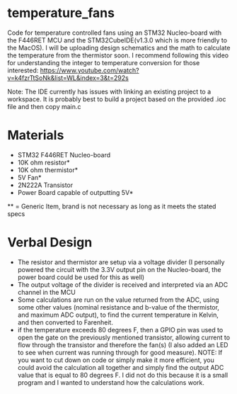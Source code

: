 # temperature_fans
Code for temperature controlled fans using an STM32 Nucleo-board with the F446RET MCU and the STM32CubeIDE(v1.3.0 which is more friendly to the MacOS). I will be uploading design schematics and the math to calculate the temperature from the thermistor soon. I recommend following this video for understanding the integer to temperature conversion for those interested: https://www.youtube.com/watch?v=k4fzrTtSoNk&list=WL&index=3&t=292s

Note: The IDE currently has issues with linking an existing project to a workspace. It is probably best to build a project based on the provided .ioc file and then copy main.c

# Materials
- STM32 F446RET Nucleo-board
- 10K ohm resistor*
- 10K ohm thermistor*
- 5V Fan*
- 2N222A Transistor
- Power Board capable of outputting 5V*

** = Generic Item, brand is not necessary as long as it meets the stated specs

# Verbal Design
- The resistor and thermistor are setup via a voltage divider (I personally powered the circuit with the 3.3V output pin on the Nucleo-board, the power board could be used for this as well)
- The output voltage of the divider is received and interpreted via an ADC channel in the MCU 
- Some calculations are run on the value returned from the ADC, using some other values (nominal resistance and b-value of the thermistor, and maximum ADC output), to find the current temperature in Kelvin, and then converted to Farenheit. 
- if the temperature exceeds 80 degrees F, then a GPIO pin was used to open the gate on the previously mentioned transistor, allowing current to flow through the transistor and therefore the fan(s) (I also added an LED to see when current was running through for good measure). NOTE: If you want to cut down on code or simply make it more efficient, you could avoid the calculation all together and simply find the output ADC value that is equal to 80 degrees F. I did not do this because it is a small program and I wanted to understand how the calculations work. 
